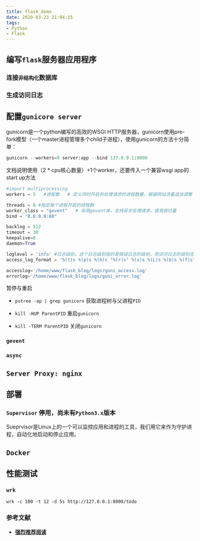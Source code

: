 ```yaml
---
title: flask_demo
date: 2020-03-23 21:04:15
tags:
- Python
- Flask
---
```


## 编写`flask`服务器应用程序

### 连接`非结构化`数据库
<!--more-->
### 生成访问日志

## 配置`gunicore server`

gunicorn是一个python编写的高效的WSGI HTTP服务器，gunicorn使用pre-fork模型（一个master进程管理多个child子进程），使用gunicorn的方法十分简单：

```python
gunicorn --workers=9 server:app --bind 127.0.0.1:8000
```

文档说明使用（2 * cpu核心数量）+1个worker，还要传入一个兼容wsgi app的start up方法

```python
#import multiprocessing
workers = 5   #进程数   # 定义同时开启的处理请求的进程数量，根据网站流量适当调整

threads = 8 #指定每个进程开启的线程数
worker_class = "gevent"   # 采用gevent库，支持异步处理请求，提高吞吐量
bind = "0.0.0.0:80"

backlog = 512
timeout = 30
keepalive=8
daemon=True

loglevel = 'info' #日志级别，这个日志级别指的是错误日志的级别，而访问日志的级别无法设置
access_log_format = '%(t)s %(p)s %(h)s "%(r)s" %(s)s %(L)s %(b)s %(f)s" "%(a)s"'    #设置gunicorn访问日志格式，错误日志无法设置

accesslog='/home/www/flask_blog/logs/guni_access.log'
errorlog='/home/www/flask_blog/logs/guni_error.log'

```

暂停与重启

- `pstree -ap | grep gunicorn` 获取进程树与父进程`PID`

- `kill -HUP ParentPID` 重启`gunicorn`

- `kill -TERM ParentPID` 关闭`gunicorn`

### `gevent`

### `async`

## `Server Proxy: nginx`

## 部署

### `Supervisor` 停用，尚未有`Python3.x`版本

Sueprvisor是Linux上的一个可以监控应用和进程的工具，我们用它来作为守护进程，自动化地启动和停止应用。

## `Docker`

[]()

## 性能测试

### `wrk`

`wrk -c 100 -t 12 -d 5s http://127.0.0.1:8000/todo`

### 参考文献

- [**强烈推荐阅读**](https://zhuanlan.zhihu.com/p/25038203)
